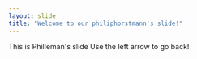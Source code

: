 ```yaml
---
layout: slide
title: "Welcome to our philiphorstmann's slide!"
---
```

This is Philleman's slide
Use the left arrow to go back!
